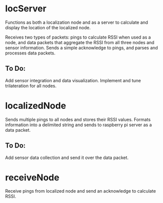 <h1>locServer</h1>
<p>
Functions as both a localization node and as a server to calculate and display the location of the localized node.
</p>
<p>
Receives two types of packets: pings to calculate RSSI when used as a node, and data packets that aggregate the RSSI from all three nodes and sensor information. Sends a simple acknowledge to pings, and parses and processes data packets.
</p>
<h2>To Do:</h2>
<p>
Add sensor integration and data visualization. Implement and tune trilateration for all nodes.
</p>
<h1>localizedNode</h1>
<p>
Sends multiple pings to all nodes and stores their RSSI values. Formats information into a delimited string and sends to raspberry pi server as a data packet.
</p>
<h2>To Do:</h2>
<p>
Add sensor data collection and send it over the data packet.
</p>
<h1>receiveNode</h1>
<p>
Receive pings from localized node and send an acknowledge to calculate RSSI.
</p>